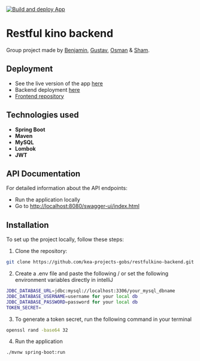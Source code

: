 [![Build and deploy App](https://github.com/kea-projects-gobs/restfulkino-backend/actions/workflows/main_kino-kea.yml/badge.svg)](https://github.com/kea-projects-gobs/restfulkino-backend/actions/workflows/main_kino-kea.yml)
# Restful kino backend

Group project made by [Benjamin](https://github.com/Benjamin-Harris1), [Gustav](https://github.com/gustavwiese), [Osman](https://github.com/osman-butt) & [Sham](https://github.com/Kapalee).

## Deployment

- See the live version of the app [here](app-kino.onrender.com)
- Backend deployment [here](https://kino-kea.azurewebsites.net/)
- [Frontend repository](https://github.com/kea-projects-gobs/restfulkino-frontend)

## Technologies used

- **Spring Boot**
- **Maven**
- **MySQL**
- **Lombok**
- **JWT**

## API Documentation

For detailed information about the API endpoints:
- Run the application locally
- Go to [http://localhost:8080/swagger-ui/index.html](http://localhost:8080/swagger-ui/index.html)

## Installation 

To set up the project locally, follow these steps:

1. Clone the repository:
```bash
git clone https://github.com/kea-projects-gobs/restfulkino-backend.git
```

2. Create a .env file and paste the following / or set the following environment variables directly in intelliJ
```bash
JDBC_DATABASE_URL=jdbc:mysql://localhost:3306/your_mysql_dbname
JDBC_DATABASE_USERNAME=username for your local db
JDBC_DATABASE_PASSWORD=password for your local db
TOKEN_SECRET=
```

3. To generate a token secret, run the following command in your terminal
```bash
openssl rand -base64 32
```

4. Run the application
```bash
./mvnw spring-boot:run
```




